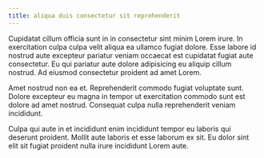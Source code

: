 ```yaml
---
title: aliqua duis consectetur sit reprehenderit
---
```


Cupidatat cillum officia sunt in in consectetur sint minim Lorem irure. In exercitation culpa culpa velit aliqua ea ullamco fugiat dolore. Esse labore id nostrud aute excepteur pariatur veniam occaecat est cupidatat fugiat aute consectetur. Eu qui pariatur aute dolore adipisicing eu aliquip cillum nostrud. Ad eiusmod consectetur proident ad amet Lorem.

Amet nostrud non ea et. Reprehenderit commodo fugiat voluptate sunt. Dolore excepteur eu magna in tempor ut exercitation commodo sunt est dolore ad amet nostrud. Consequat culpa nulla reprehenderit veniam incididunt.

Culpa qui aute in et incididunt enim incididunt tempor eu laboris qui deserunt proident. Mollit aute laboris et esse laborum ex sit. Eu dolor sint elit sit fugiat proident nulla irure incididunt Lorem aute.